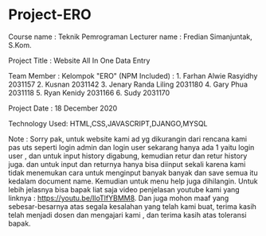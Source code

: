 # Project-ERO

Course name : Teknik Pemrograman
Lecturer name : Fredian Simanjuntak, S.Kom.

Project Title : Website All In One Data Entry

Team Member : Kelompok "ERO" (NPM Included) :
              1. Farhan Alwie Rasyidhy 2031157
              2. Kusnan 2031142 
              3. Jenary Randa Liling 2031180
              4. Gary Phua 2031118
              5. Ryan Kenidy 2031166
              6. Sudy 2031170

Project Date : 18 December 2020

Technology Used: HTML,CSS,JAVASCRIPT,DJANGO,MYSQL

Note : Sorry pak, untuk website kami ad yg dikurangin dari rencana kami pas uts seperti login admin dan login user sekarang hanya ada 1 yaitu login user , 
dan untuk input history digabung, kemudian retur dan retur history juga. dan untuk input dan returnya hanya bisa diinput sekali karena kami tidak menemukan cara 
untuk menginput banyak banyak dan save semua itu kedalam document name. Kemudian untuk menu help juga dihilangin. Untuk lebih jelasnya bisa bapak liat saja video penjelasan
youtube kami yang linknya : https://youtu.be/IloTlfYBMM8. 
Dan juga mohon maaf yang sebesar-besarnya atas segala kesalahan yang telah kami buat, terima kasih telah menjadi dosen dan mengajari kami , dan terima kasih atas toleransi bapak.
